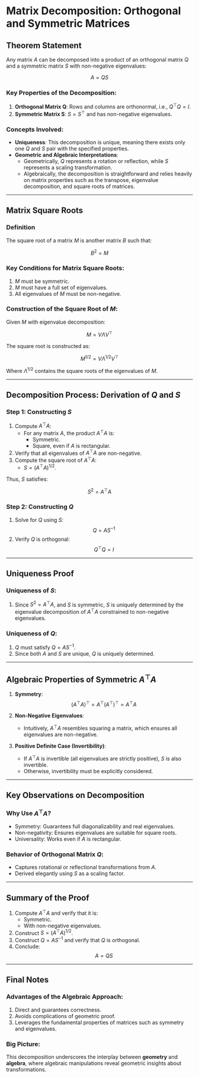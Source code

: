 # Matrix Decomposition: Orthogonal and Symmetric Matrices

## Theorem Statement
Any matrix $A$ can be decomposed into a product of an orthogonal matrix $Q$ and a symmetric matrix $S$ with non-negative eigenvalues:

$$
A = Q S
$$

### Key Properties of the Decomposition:
1. **Orthogonal Matrix Q**: Rows and columns are orthonormal, i.e., $Q^\top Q = I$.
2. **Symmetric Matrix S**: $S = S^\top$ and has non-negative eigenvalues.

### Concepts Involved:
- **Uniqueness**: This decomposition is unique, meaning there exists only one $Q$ and $S$ pair with the specified properties.
- **Geometric and Algebraic Interpretations**:
    - Geometrically, $Q$ represents a rotation or reflection, while $S$ represents a scaling transformation.
    - Algebraically, the decomposition is straightforward and relies heavily on matrix properties such as the transpose, eigenvalue decomposition, and square roots of matrices.

---

## Matrix Square Roots

### Definition
The square root of a matrix $M$ is another matrix $B$ such that:

$$
B^2 = M
$$

### Key Conditions for Matrix Square Roots:
1. $M$ must be symmetric.
2. $M$ must have a full set of eigenvalues.
3. All eigenvalues of $M$ must be non-negative.

### Construction of the Square Root of $M$:
Given $M$ with eigenvalue decomposition:

$$
M = V \Lambda V^\top
$$

The square root is constructed as:

$$
M^{1/2} = V \Lambda^{1/2} V^\top
$$

Where $\Lambda^{1/2}$ contains the square roots of the eigenvalues of $M$.

---

## Decomposition Process: Derivation of $Q$ and $S$

### Step 1: Constructing $S$
1. Compute $A^\top A$:
    - For any matrix $A$, the product $A^\top A$ is:
      - Symmetric.
      - Square, even if $A$ is rectangular.
2. Verify that all eigenvalues of $A^\top A$ are non-negative.
3. Compute the square root of $A^\top A$:
    - $S = (A^\top A)^{1/2}$.

Thus, $S$ satisfies:

$$
S^2 = A^\top A
$$

### Step 2: Constructing $Q$
1. Solve for $Q$ using $S$:
    $$
    Q = A S^{-1}
    $$
2. Verify $Q$ is orthogonal:
    $$
    Q^\top Q = I
    $$

---

## Uniqueness Proof
### Uniqueness of $S$:
1. Since $S^2 = A^\top A$, and $S$ is symmetric, $S$ is uniquely determined by the eigenvalue decomposition of $A^\top A$ constrained to non-negative eigenvalues.

### Uniqueness of $Q$:
1. $Q$ must satisfy $Q = A S^{-1}$.
2. Since both $A$ and $S$ are unique, $Q$ is uniquely determined.

---

## Algebraic Properties of Symmetric $A^\top A$
1. **Symmetry**:
   $$
   (A^\top A)^\top = A^\top (A^\top)^\top = A^\top A
   $$
   
2. **Non-Negative Eigenvalues**:
   - Intuitively, $A^\top A$ resembles squaring a matrix, which ensures all eigenvalues are non-negative.

3. **Positive Definite Case (Invertibility)**:
   - If $A^\top A$ is invertible (all eigenvalues are strictly positive), $S$ is also invertible.
   - Otherwise, invertibility must be explicitly considered.

---

## Key Observations on Decomposition
### Why Use $A^\top A$?
- Symmetry: Guarantees full diagonalizability and real eigenvalues.
- Non-negativity: Ensures eigenvalues are suitable for square roots.
- Universality: Works even if $A$ is rectangular.

### Behavior of Orthogonal Matrix $Q$:
- Captures rotational or reflectional transformations from $A$.
- Derived elegantly using $S$ as a scaling factor.

---

## Summary of the Proof
1. Compute $A^\top A$ and verify that it is:
   - Symmetric.
   - With non-negative eigenvalues.
2. Construct $S = (A^\top A)^{1/2}$.
3. Construct $Q = A S^{-1}$ and verify that $Q$ is orthogonal.
4. Conclude:
   $$
   A = Q S
   $$

---

## Final Notes
### Advantages of the Algebraic Approach:
1. Direct and guarantees correctness.
2. Avoids complications of geometric proof.
3. Leverages the fundamental properties of matrices such as symmetry and eigenvalues.

### Big Picture:
This decomposition underscores the interplay between **geometry** and **algebra**, where algebraic manipulations reveal geometric insights about transformations.